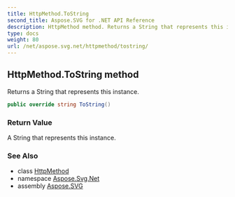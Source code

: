 ```yaml
---
title: HttpMethod.ToString
second_title: Aspose.SVG for .NET API Reference
description: HttpMethod method. Returns a String that represents this instance
type: docs
weight: 80
url: /net/aspose.svg.net/httpmethod/tostring/
---
```

## HttpMethod.ToString method

Returns a String that represents this instance.

```csharp
public override string ToString()
```

### Return Value

A String that represents this instance.

### See Also

* class [HttpMethod](../)
* namespace [Aspose.Svg.Net](../../httpmethod/)
* assembly [Aspose.SVG](../../../)
